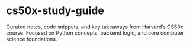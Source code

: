 # cs50x-study-guide
Curated notes, code snippets, and key takeaways from Harvard’s CS50x course. Focused on Python concepts, backend logic, and core computer science foundations.
